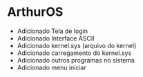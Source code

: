 # ArthurOS
- Adicionado Tela de login
- Adicionado Interface ASCII
- Adicionado kernel.sys (arquivo do kernel)
- Adicionado carregamento do kernel.sys
- Adicionado outros programas no sistema
- Adicionado menu iniciar
